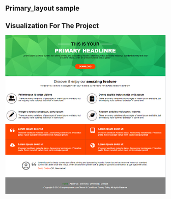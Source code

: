 ## Primary_layout sample

## Visualization For The Project 

<img src="https://github.com/GintautasTubilevicius/Primary_layout/blob/main/img/primary.png" />